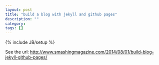```yaml
---
layout: post
title: "build a blog with jekyll and github pages"
description: ""
category: 
tags: []
---
```

{% include JB/setup %}


See the url: http://www.smashingmagazine.com/2014/08/01/build-blog-jekyll-github-pages/
